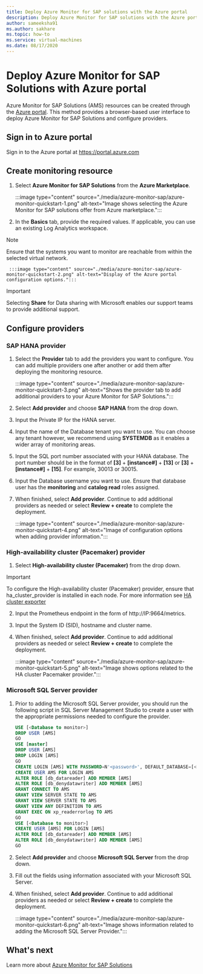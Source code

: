 ```yaml
---
title: Deploy Azure Monitor for SAP solutions with the Azure portal
description: Deploy Azure Monitor for SAP solutions with the Azure portal
author: sameeksha91
ms.author: sakhare
ms.topic: how-to
ms.service: virtual-machines
ms.date: 08/17/2020
---
```


# Deploy Azure Monitor for SAP Solutions with Azure portal

Azure Monitor for SAP Solutions (AMS) resources can be created through the [Azure portal](https://azure.microsoft.com/features/azure-portal). This method provides a browser-based user interface to deploy Azure Monitor for SAP Solutions and configure providers.

## Sign in to Azure portal

Sign in to the Azure portal at https://portal.azure.com

## Create monitoring resource

1. Select **Azure Monitor for SAP Solutions** from the **Azure Marketplace**.

     :::image type="content" source="./media/azure-monitor-sap/azure-monitor-quickstart-1.png" alt-text="Image shows selecting the Azure Monitor for SAP solutions offer from Azure marketplace.":::

2. In the **Basics** tab, provide the required values. If applicable, you can use an existing Log Analytics workspace.

> [!NOTE]
>  Ensure that the systems you want to monitor are reachable from within the selected virtual network.

     :::image type="content" source="./media/azure-monitor-sap/azure-monitor-quickstart-2.png" alt-text="Display of the Azure portal configuration options.":::

> [!IMPORTANT]
> Selecting **Share** for Data sharing with Microsoft enables our support teams to provide additional support.

## Configure providers

### SAP HANA provider 

1. Select the **Provider** tab to add the providers you want to configure. You can add multiple providers one after another or add them after deploying the monitoring resource. 

     :::image type="content" source="./media/azure-monitor-sap/azure-monitor-quickstart-3.png" alt-text="Shows the provider tab to add additional providers to your Azure Monitor for SAP Solutions.":::

2. Select **Add provider** and choose **SAP HANA** from the drop down. 

3. Input the Private IP for the HANA server.

4. Input the name of the Database tenant you want to use. You can choose any tenant however, we recommend using **SYSTEMDB** as it enables a wider array of monitoring  areas. 

5. Input the SQL port number associated with your HANA database. The port number should be in the format of **[3]** + **[instance#]** + **[13]** or **[3]** + **[instance#]** + **[15]**. For example, 30013 or 30015. 

6. Input the Database username you want to use. Ensure that database user has the **monitoring** and **catalog read** roles assigned. 

7. When finished, select **Add provider**. Continue to add additional providers as needed or select **Review + create** to complete the deployment.

     :::image type="content" source="./media/azure-monitor-sap/azure-monitor-quickstart-4.png" alt-text="Image of configuration options when adding provider information.":::

### High-availability cluster (Pacemaker) provider

1. Select **High-availability cluster (Pacemaker)** from the drop down. 

> [!IMPORTANT]
> To configure the High-availability cluster (Pacemaker) provider, ensure that ha_cluster_provider is installed in each node. For more information see [HA cluster exporter](https://github.com/ClusterLabs/ha_cluster_exporter#installation)

2. Input the Prometheus endpoint in the form of http://IP:9664/metrics. 
 
3. Input the System ID (SID), hostname and cluster name.

4. When finished, select **Add provider**. Continue to add additional providers as needed or select **Review + create** to complete the deployment.

     :::image type="content" source="./media/azure-monitor-sap/azure-monitor-quickstart-5.png" alt-text="Image shows options related to the HA cluster Pacemaker provider.":::


### Microsoft SQL Server provider

1. Prior to adding the Microsoft SQL Server provider, you should run the following script in SQL Server Management Studio to create a user with the appropriate permissions needed to configure the provider.

   ```sql
   USE [<Database to monitor>]
   DROP USER [AMS]
   GO
   USE [master]
   DROP USER [AMS]
   DROP LOGIN [AMS]
   GO
   CREATE LOGIN [AMS] WITH PASSWORD=N'<password>', DEFAULT_DATABASE=[<Database to monitor>], DEFAULT_LANGUAGE=[us_english], CHECK_EXPIRATION=OFF, CHECK_POLICY=OFF
   CREATE USER AMS FOR LOGIN AMS
   ALTER ROLE [db_datareader] ADD MEMBER [AMS]
   ALTER ROLE [db_denydatawriter] ADD MEMBER [AMS]
   GRANT CONNECT TO AMS
   GRANT VIEW SERVER STATE TO AMS
   GRANT VIEW SERVER STATE TO AMS
   GRANT VIEW ANY DEFINITION TO AMS
   GRANT EXEC ON xp_readerrorlog TO AMS
   GO
   USE [<Database to monitor>]
   CREATE USER [AMS] FOR LOGIN [AMS]
   ALTER ROLE [db_datareader] ADD MEMBER [AMS]
   ALTER ROLE [db_denydatawriter] ADD MEMBER [AMS]
   GO
   ``` 

2. Select **Add provider** and choose **Microsoft SQL Server** from the drop down. 

3. Fill out the fields using information associated with your Microsoft SQL Server. 

4. When finished, select **Add provider**. Continue to add additional providers as needed or select **Review + create** to complete the deployment.

     :::image type="content" source="./media/azure-monitor-sap/azure-monitor-quickstart-6.png" alt-text="Image shows information related to adding the Microsoft SQL Server Provider.":::

## What's next

Learn more about [Azure Monitor for SAP Solutions](azure-monitor-overview.md)
